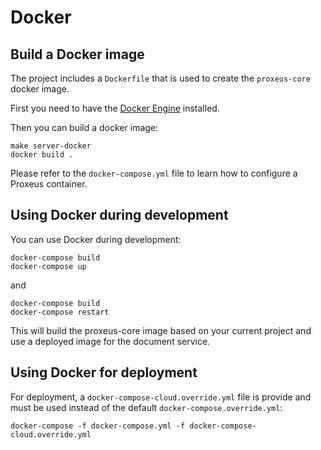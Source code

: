 # Docker


## Build a Docker image


The project includes a `Dockerfile` that is used to create the `proxeus-core` docker image.

First you need to have the [Docker Engine](https://docs.docker.com/install/) installed.

Then you can build a docker image:

```
make server-docker
docker build .
```

Please refer to the `docker-compose.yml` file to learn how to configure a Proxeus container.

## Using Docker during development

You can use Docker during development:

```
docker-compose build 
docker-compose up
```

and

```
docker-compose build
docker-compose restart
```

This will build the proxeus-core image based on your current project and use a deployed image 
for the document service.

## Using Docker for deployment

For deployment, a `docker-compose-cloud.override.yml` file is provide and must be used
instead of the default `docker-compose.override.yml`:

```
docker-compose -f docker-compose.yml -f docker-compose-cloud.override.yml
```

